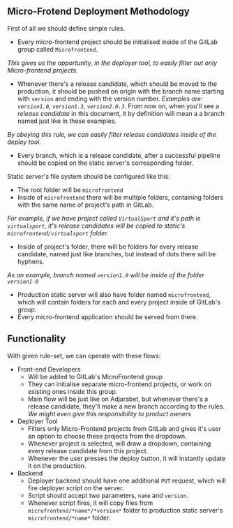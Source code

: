 ## Micro-Frotend Deployment Methodology

First of all we should define simple rules.

- Every micro-frontend project should be initialised inside of the GitLab group called `Microfrontend`.

*This gives us the opportunity, in the deployer tool, to easily filter out only Micro-frontend projects.*

- Whenever there's a release candidate, which should be moved to the production,  it should be pushed on origin with the branch name starting with `version` and ending with the version number. *Examples are: `version1.0`, `version1.3`, `version2.0.3`*. From now on, when you'll see a *release candidate* in this document, it by definition will mean a a branch named just like in these examples.

*By obeying this rule, we can easily filter release candidates inside of the deploy tool.*

- Every branch, which is a release candidate, after a successful pipeline should be copied on the static server's corresponding folder.

Static server's file system should be configured like this:

- The root folder will be `microfrontend`
- Inside of `microfrontend` there will be multiple folders, containing folders with the same name of project's path in GitLab. 

*For example, if we have project called `VirtualSport` and it's path is `virtualsport`, it's release candidates will be copied to static's `microfrontend/virtualsport` folder.*

- Inside of project's folder, there will be folders for every release candidate, named just like branches, but instead of dots there will be hyphens.

*As an example, branch named `version1.0` will be inside of the folder `version1-0`*

- Production static server will also have folder named `microfrontend`, which will contain folders for each and every project inside of GitLab's group.
- Every micro-frontend application should be served from there.

## Functionality

With given rule-set, we can operate with these flows:

- Front-end Developers
	- Will be added to GitLab's MicroFrontend group
	- They can initialise separate micro-frontend projects, or work on existing ones inside this group.
	- Main flow will be just like on Adjarabet, but whenever there's a release candidate, they'll make a new branch according to the rules. *We might even give this responsibility to product owners*
- Deployer Tool
	- Filters only Micro-Frontend projects from GitLab and gives it's user an option to choose these projects from the dropdown.
	- Whenever project is selected, will draw a dropdown, containing every release candidate from this project.
	- Whenever the user presses the deploy button, it will instantly update it on the production.
- Backend
	- Deployer backend should have one additional `PUT` request, which will fire deployer script on the server.
	- Script should accept two parameters, `name` and `version`.
	- Whenever script fires, it will copy files from `microfrontend/*name*/*version*` folder to production static server's `microfrontend/*name*` folder.
